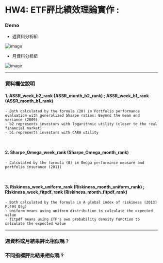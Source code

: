 # HW4: ETF評比績效理論實作 :

### Demo

* 週資料分析組

![image](https://github.com/b05902109/Fintech_TM-ML/blob/master/hw4/week_rank.PNG)

* 月資料分析組 

![image](https://github.com/b05902109/Fintech_TM-ML/blob/master/hw4/month_rank.PNG)

---
### 資料欄位說明

#### 1. ASSR_week_b2_rank (ASSR_month_b2_rank) ;  ASSR_week_b1_rank (ASSR_month_b1_rank)
    · Both calculated by the formula (20) in Portfolio performance evaluation with generalized Sharpe ratios: Beyond the mean and variance (2009)
    · b2 represents investors with logarithmic utility (closer to the real financial market)
    · b1 represents investors with CARA utility

<br>    

#### 2. Sharpe_Omega_week_rank (Sharpe_Omega_month_rank)
    · Calculated by the formula (8) in Omega performance measure and portfolio insurance (2011)

<br>

#### 3. Riskiness_week_uniform_rank (Riskiness_month_uniform_rank) ; Riskiness_week_fitpdf_rank (Riskiness_month_fitpdf_rank)
    · Both calculated by the formula in A global index of riskiness (2013) P.494 Q(g)
    · uniform means using uniform distribution to calculate the expected value
    · fitpdf means using ETF's own probability density function to calculate the expected value

---

### 週資料或月結果評比相似嗎 ?
### 不同指標評比結果相似嗎 ?

